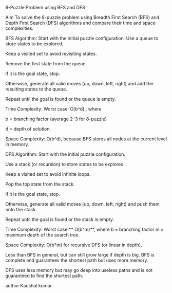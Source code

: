 8-Puzzle Problem using BFS and DFS

Aim To solve the 8-puzzle problem using Breadth First Search (BFS) and Depth First Search (DFS) algorithms and compare their time and space complexities.

BFS Algorithm: Start with the initial puzzle configuration. Use a queue to store states to be explored.

Keep a visited set to avoid revisiting states.

Remove the first state from the queue.

If it is the goal state, stop.

Otherwise, generate all valid moves (up, down, left, right) and add the resulting states to the queue.

Repeat until the goal is found or the queue is empty.

Time Complexity: Worst case: O(b^d) , where

b = branching factor (average 2–3 for 8-puzzle)

d = depth of solution.

Space Complexity: O(b^d), because BFS stores all nodes at the current level in memory.

DFS Algorithm: Start with the initial puzzle configuration.

Use a stack (or recursion) to store states to be explored.

Keep a visited set to avoid infinite loops.

Pop the top state from the stack.

If it is the goal state, stop.

Otherwise, generate all valid moves (up, down, left, right) and push them onto the stack.

Repeat until the goal is found or the stack is empty.

Time Complexity: Worst case:** O(b^m)**, where b = branching factor m = maximum depth of the search tree.

Space Complexity: O(b*m) for recursive DFS (or linear in depth),

Less than BFS in general, but can still grow large if depth is big. BFS is complete and guarantees the shortest path but uses more memory.

DFS uses less memory but may go deep into useless paths and is not guaranteed to find the shortest path.

author Kaushal kumar
